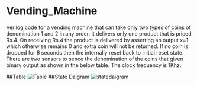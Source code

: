 # Vending_Machine
Verilog code for a vending machine that can take only two types of coins of denomination 1 and 2 in any order. It delivers only one product that is priced Rs.4. On receiving Rs.4 the product is delivered by asserting an output x=1 which otherwise remains 0 and extra coin will not be returned. If no coin is dropped for 6 seconds then the internally reset back to initial reset state. There are two sensors to sence the denomination of the coins that given binary output as shown in the below table. The clock frequency is 1Khz.

##Table
![Table](https://github.com/user-attachments/assets/2224484b-9f7a-4be3-8fd1-15b916546d8d)
##State Daigram
![statedaigram](statedaigram.jpeg)
